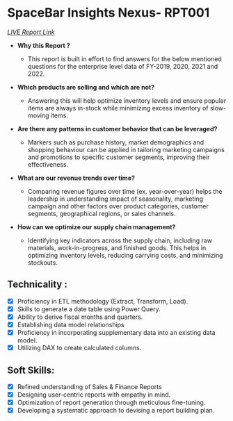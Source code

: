 # SpaceBar Insights Nexus- RPT001
_[LIVE Report Link](https://app.powerbi.com/view?r=eyJrIjoiNTNlYjkyZmQtNTUyNy00ZjUyLTkxNjctYmFmMzYwNDE2MjEwIiwidCI6ImM2ZTU0OWIzLTVmNDUtNDAzMi1hYWU5LWQ0MjQ0ZGM1YjJjNCJ9)_

- **Why this Report ?** 
   - This report is built in effort to find answers for the below mentioned questions for the enterprise level data of FY-2019, 2020, 2021 and 2022. 

- **Which products are selling and which are not?**
   - Answering this will help optimize inventory levels and ensure popular items are always in-stock while minimizing excess inventory of slow-moving items.

- **Are there any patterns in customer behavior that can be leveraged?**
   - Markers such as purchase history, market demographics and shopping behaviour can be applied in tailoring marketing campaigns and promotions to specific customer segments, improving their effectiveness.
 
- **What are our revenue trends over time?**
   - Comparing revenue figures over time (ex. year-over-year) helps the leadership in understanding impact of seasonality, marketing campaign and other factors over product categories, customer segments, geographical regions, or sales channels.
 
- **How can we optimize our supply chain management?**
   - Identifying key indicators across the supply chain, including raw materials, work-in-progress, and finished goods. This helps in optimizing inventory levels, reducing carrying costs, and minimizing stockouts.  

## Technicality :
- [x]	Proficiency in ETL methodology (Extract, Transform, Load).
- [x]	Skills to generate a date table using Power Query.
- [x]	Ability to derive fiscal months and quarters.
- [x]	Establishing data model relationships
- [x]	Proficiency in incorporating supplementary data into an existing data model.
- [x]	Utilizing DAX to create calculated columns.

## Soft Skills:
- [x]	Refined understanding of Sales & Finance Reports
- [x]	Designing user-centric reports with empathy in mind.
- [x]	Optimization of report generation through meticulous fine-tuning.
- [x]	Developing a systematic approach to devising a report building plan.
